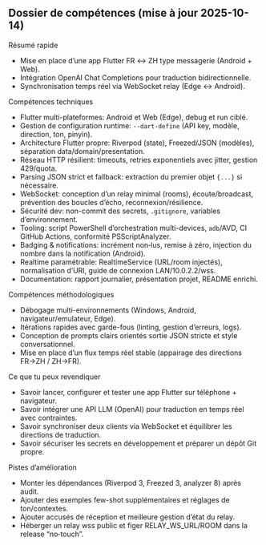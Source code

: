 ## Dossier de compétences (mise à jour 2025-10-14)

Résumé rapide
- Mise en place d’une app Flutter FR ↔ ZH type messagerie (Android + Web).
- Intégration OpenAI Chat Completions pour traduction bidirectionnelle.
- Synchronisation temps réel via WebSocket relay (Edge ↔ Android).

Compétences techniques
- Flutter multi-plateformes: Android et Web (Edge), debug et run ciblé.
- Gestion de configuration runtime: `--dart-define` (API key, modèle, direction, ton, pinyin).
- Architecture Flutter propre: Riverpod (state), Freezed/JSON (modèles), séparation data/domain/presentation.
- Réseau HTTP résilient: timeouts, retries exponentiels avec jitter, gestion 429/quota.
- Parsing JSON strict et fallback: extraction du premier objet `{...}` si nécessaire.
- WebSocket: conception d’un relay minimal (rooms), écoute/broadcast, prévention des boucles d’écho, reconnexion/résilience.
- Sécurité dev: non-commit des secrets, `.gitignore`, variables d’environnement.
- Tooling: script PowerShell d’orchestration multi-devices, `adb`/AVD, CI GitHub Actions, conformité PSScriptAnalyzer.
- Badging & notifications: incrément non‑lus, remise à zéro, injection du nombre dans la notification (Android).
- Realtime paramétrable: RealtimeService (URL/room injectés), normalisation d’URI, guide de connexion LAN/10.0.2.2/wss.
- Documentation: rapport journalier, présentation projet, README enrichi.

Compétences méthodologiques
- Débogage multi-environnements (Windows, Android, navigateur/emulateur, Edge).
- Itérations rapides avec garde-fous (linting, gestion d’erreurs, logs). 
- Conception de prompts clairs orientés sortie JSON stricte et style conversationnel.
- Mise en place d’un flux temps réel stable (appairage des directions FR→ZH / ZH→FR).

Ce que tu peux revendiquer
- Savoir lancer, configurer et tester une app Flutter sur téléphone + navigateur.
- Savoir intégrer une API LLM (OpenAI) pour traduction en temps réel avec contraintes.
- Savoir synchroniser deux clients via WebSocket et équilibrer les directions de traduction.
- Savoir sécuriser les secrets en développement et préparer un dépôt Git propre.

Pistes d’amélioration
- Monter les dépendances (Riverpod 3, Freezed 3, analyzer 8) après audit.
- Ajouter des exemples few-shot supplémentaires et réglages de ton/contextes.
- Ajouter accusés de réception et meilleure gestion d’état du relay.
 - Héberger un relay wss public et figer RELAY_WS_URL/ROOM dans la release “no‑touch”.
